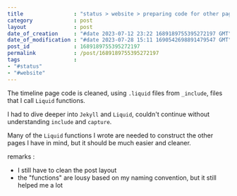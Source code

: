 ```yaml
---
title                : "status > website > preparing code for other pages"
category             : post
layout               : post
date_of_creation     : "#date 2023-07-12 23:22 1689189755395272197 GMT"
date_of_modification : "#date 2023-07-28 15:11 1690542698891479547 GMT"
post_id              : 1689189755395272197
permalink            : /post/1689189755395272197
tags                 :
- "#status"
- "#website"
---
```


The timeline page code is cleaned, using `.liquid` files from `_include`, files that I call `Liquid` functions.

I had to dive deeper into `Jekyll` and `Liquid`, couldn't continue without understanding `include` and `capture`.

Many of the `Liquid` functions I wrote are needed to construct the other pages I have in mind, but it should be much easier and cleaner. 

remarks : 
- I still have to clean the post layout
- the "functions" are lousy based on my naming convention, but it still helped me a lot